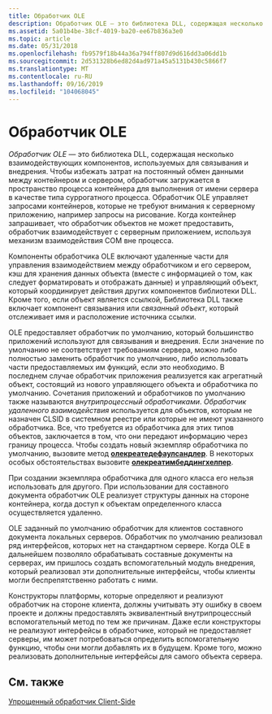 ```yaml
---
title: Обработчик OLE
description: Обработчик OLE — это библиотека DLL, содержащая несколько взаимодействующих компонентов, используемых для связывания и внедрения.
ms.assetid: 5a01b4be-38cf-4019-ba20-ee67b836a3e0
ms.topic: article
ms.date: 05/31/2018
ms.openlocfilehash: fb9579f18b44a36a794ff807d9d616dd3a06dd1b
ms.sourcegitcommit: 2d531328b6ed82d4ad971a45a5131b430c5866f7
ms.translationtype: MT
ms.contentlocale: ru-RU
ms.lasthandoff: 09/16/2019
ms.locfileid: "104068045"
---
```

# <a name="the-ole-handler"></a>Обработчик OLE

*Обработчик OLE* — это библиотека DLL, содержащая несколько взаимодействующих компонентов, используемых для связывания и внедрения. Чтобы избежать затрат на постоянный обмен данными между контейнером и сервером, обработчик загружается в пространство процесса контейнера для выполнения от имени сервера в качестве типа суррогатного процесса. Обработчик OLE управляет запросами контейнеров, которые не требуют внимания к серверному приложению, например запросы на рисование. Когда контейнер запрашивает, что обработчик объектов не может предоставить, обработчик взаимодействует с серверным приложением, используя механизм взаимодействия COM вне процесса.

Компоненты обработчика OLE включают удаленные части для управления взаимодействием между обработчиком и его сервером, кэш для хранения данных объекта (вместе с информацией о том, как следует форматировать и отображать данные) и управляющий объект, который координирует действия других компонентов библиотеки DLL. Кроме того, если объект является ссылкой, Библиотека DLL также включает компонент связывания или *связанный объект*, который отслеживает имя и расположение источника ссылки.

OLE предоставляет обработчик по умолчанию, который большинство приложений используют для связывания и внедрения. Если значение по умолчанию не соответствует требованиям сервера, можно либо полностью заменить обработчик по умолчанию, либо использовать части предоставляемых им функций, если это необходимо. В последнем случае обработчик приложения реализуется как агрегатный объект, состоящий из нового управляющего объекта и обработчика по умолчанию. Сочетания приложений и обработчиков по умолчанию также называются *внутрипроцессный обработчиками*. *Обработчик удаленного взаимодействия* используется для объектов, которым не назначен CLSID в системном реестре или которые не имеют указанного обработчика. Все, что требуется из обработчика для этих типов объектов, заключается в том, что они передают информацию через границу процесса. Чтобы создать новый экземпляр обработчика по умолчанию, вызовите метод [**олекреатедефаулсандлер**](/windows/desktop/api/Ole2/nf-ole2-olecreatedefaulthandler). В некоторых особых обстоятельствах вызовите [**олекреатимбеддингхелпер**](/windows/desktop/api/Ole2/nf-ole2-olecreateembeddinghelper).

При создании экземпляра обработчика для одного класса его нельзя использовать для другого. При использовании для составного документа обработчик OLE реализует структуры данных на стороне контейнера, когда доступ к объектам определенного класса осуществляется удаленно.

OLE заданный по умолчанию обработчик для клиентов составного документа локальных серверов. Обработчик по умолчанию реализовал ряд интерфейсов, которых нет на стандартном сервере. Когда OLE в дальнейшем позволяло обрабатывать составные документы на серверах, им пришлось создать вспомогательный модуль внедрения, который реализовал эти дополнительные интерфейсы, чтобы клиенты могли беспрепятственно работать с ними.

Конструкторы платформы, которые определяют и реализуют обработчик на стороне клиента, должны учитывать эту ошибку в своем проекте и должны предоставлять эквивалентный внутрипроцессный вспомогательный метод по тем же причинам. Даже если конструкторы не реализуют интерфейсы в обработчике, который не предоставляет серверы, им может потребоваться определить вспомогательную функцию, чтобы они могли добавлять их в будущем. Кроме того, можно реализовать дополнительные интерфейсы для самого объекта сервера.

## <a name="related-topics"></a>См. также

<dl> <dt>

[Упрощенный обработчик Client-Side](the-lightweight-client-side-handler.md)
</dt> </dl>

 

 




